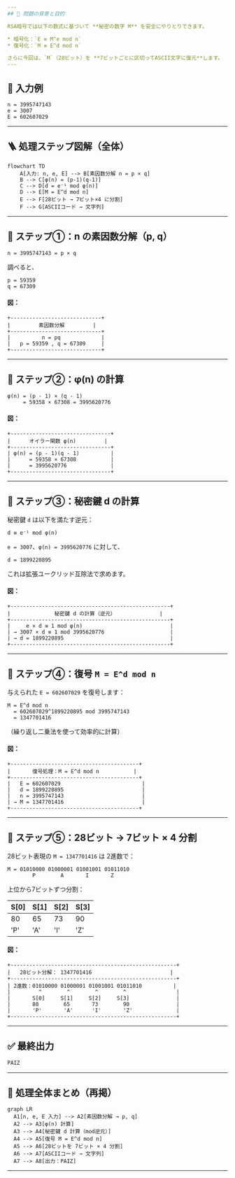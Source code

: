 ```yaml
---
## 🔐 問題の背景と目的

RSA暗号では以下の数式に基づいて **秘密の数字 M** を安全にやりとりできます。

* 暗号化：`E ≡ M^e mod n`
* 復号化：`M ≡ E^d mod n`

さらに今回は、`M`（28ビット）を **7ビットごとに区切ってASCII文字に復元**します。
---
```


## 🧩 入力例

```
n = 3995747143
e = 3007
E = 602607029
```

---

## 🪜 処理ステップ図解（全体）

```mermaid
flowchart TD
    A[入力: n, e, E] --> B[素因数分解 n = p × q]
    B --> C[φ(n) = (p-1)(q-1)]
    C --> D[d = e⁻¹ mod φ(n)]
    D --> E[M = E^d mod n]
    E --> F[28ビット → 7ビット×4 に分割]
    F --> G[ASCIIコード → 文字列]
```

---

## 🔹 ステップ①：n の素因数分解（p, q）

```
n = 3995747143 = p × q
```

調べると、

```
p = 59359
q = 67309
```

#### 図：

```
+-----------------------------+
|         素因数分解         |
+-----------------------------+
|          n = pq             |
|   p = 59359 , q = 67309     |
+-----------------------------+
```

---

## 🔹 ステップ②：φ(n) の計算

```
φ(n) = (p - 1) × (q - 1)
     = 59358 × 67308 = 3995620776
```

#### 図：

```
+--------------------------------+
|      オイラー関数 φ(n)         |
+--------------------------------+
| φ(n) = (p - 1)(q - 1)          |
|      = 59358 × 67308           |
|      = 3995620776              |
+--------------------------------+
```

---

## 🔹 ステップ③：秘密鍵 d の計算

秘密鍵 `d` は以下を満たす逆元：

```
d ≡ e⁻¹ mod φ(n)
```

`e = 3007`、`φ(n) = 3995620776` に対して、

```
d = 1899220895
```

これは拡張ユークリッド互除法で求めます。

#### 図：

```
+---------------------------------------------------+
|              秘密鍵 d の計算（逆元）              |
+---------------------------------------------------+
|     e × d ≡ 1 mod φ(n)                            |
| → 3007 × d ≡ 1 mod 3995620776                     |
| → d = 1899220895                                  |
+---------------------------------------------------+
```

---

## 🔹 ステップ④：復号 `M = E^d mod n`

与えられた `E = 602607029` を復号します：

```
M = E^d mod n
  = 602607029^1899220895 mod 3995747143
  = 1347701416
```

（繰り返し二乗法を使って効率的に計算）

#### 図：

```
+-----------------------------------------+
|       復号処理：M = E^d mod n           |
+-----------------------------------------+
|   E = 602607029                          |
|   d = 1899220895                         |
|   n = 3995747143                         |
| → M = 1347701416                         |
+-----------------------------------------+
```

---

## 🔹 ステップ⑤：28ビット → 7ビット × 4 分割

28ビット表現の `M = 1347701416` は 2進数で：

```
M = 01010000 01000001 01001001 01011010
        P        A       I       Z
```

上位から7ビットずつ分割：

| S\[0] | S\[1] | S\[2] | S\[3] |
| ----- | ----- | ----- | ----- |
| 80    | 65    | 73    | 90    |
| 'P'   | 'A'   | 'I'   | 'Z'   |

#### 図：

```
+-----------------------------------------------------+
|   28ビット分解： 1347701416                         |
+-----------------------------------------------------+
| 2進数：01010000 01000001 01001001 01011010          |
|         ^        ^        ^        ^                |
|       S[0]     S[1]     S[2]     S[3]               |
|       80        65       73        90               |
|       'P'       'A'      'I'       'Z'              |
+-----------------------------------------------------+
```

---

## ✅ 最終出力

```txt
PAIZ
```

---

## 🧠 処理全体まとめ（再掲）

```mermaid
graph LR
  A1[n, e, E 入力] --> A2[素因数分解 → p, q]
  A2 --> A3[φ(n) 計算]
  A3 --> A4[秘密鍵 d 計算（mod逆元）]
  A4 --> A5[復号 M = E^d mod n]
  A5 --> A6[28ビットを 7ビット × 4 分割]
  A6 --> A7[ASCIIコード → 文字列]
  A7 --> A8[出力：PAIZ]
```

---
